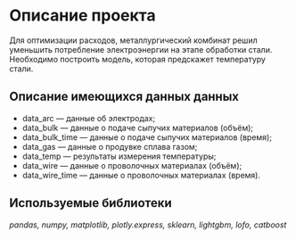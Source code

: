 # Описание проекта 

Для оптимизации расходов, металлургический комбинат решил уменьшить потребление электроэнергии на этапе обработки стали. Необходимо построить модель, которая предскажет температуру стали.

## Описание имеющихся данных данных
- data_arc — данные об электродах;
- data_bulk — данные о подаче сыпучих материалов (объём);
- data_bulk_time — данные о подаче сыпучих материалов (время);
- data_gas — данные о продувке сплава газом;
- data_temp — результаты измерения температуры;
- data_wire — данные о проволочных материалах (объём);
- data_wire_time — данные о проволочных материалах (время).

## Используемые библиотеки 
*pandas, numpy, matplotlib, plotly.express, sklearn, lightgbm, lofo, catboost*

